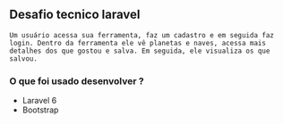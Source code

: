 
## Desafio tecnico laravel

    Um usuário acessa sua ferramenta, faz um cadastro e em seguida faz login. Dentro da ferramenta ele vê planetas e naves, acessa mais detalhes dos que gostou e salva. Em seguida, ele visualiza os que salvou.


### O que foi usado desenvolver ?

* Laravel 6
* Bootstrap 
